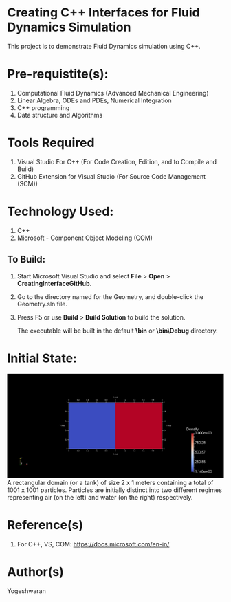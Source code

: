 # Creating C++ Interfaces for Fluid Dynamics Simulation
This project is to demonstrate Fluid Dynamics simulation using C++. 

# Pre-requistite(s):
1) Computational Fluid Dynamics (Advanced Mechanical Engineering)
2) Linear Algebra, ODEs and PDEs, Numerical Integration 
3) C++ programming
4) Data structure and Algorithms

# Tools Required
1) Visual Studio For C++ (For Code Creation, Edition, and to Compile and Build)
2) GitHub Extension for Visual Studio (For Source Code Management (SCM))

# Technology Used:
1) C++ 
2) Microsoft - Component Object Modeling (COM)

To Build:
----------------
1.  Start Microsoft Visual Studio and select **File** \> **Open** \> **CreatingInterfaceGitHub**.
2.  Go to the directory named for the Geometry, and double-click the Geometry.sln file.
3.  Press F5 or use **Build** \> **Build Solution** to build the solution.

    The executable will be built in the default **\\bin** or **\\bin\\Debug** directory.

# Initial State:
![Density](Output/Density.jpg "Initial Condition Screenshot")
A rectangular domain (or a tank) of size 2 x 1 meters containing a total of 1001 x 1001 particles.
Particles are initially distinct into two different regimes representing air (on the left) and water (on the right) respectively.

# Reference(s)
1) For C++, VS, COM: https://docs.microsoft.com/en-in/

# Author(s)
Yogeshwaran

